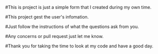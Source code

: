
#This is project is just a simple form that I created during my own time. 

#This project gest the user's infomation. 

#Just follow the instructions of what the questions ask from you. 

#Any concerns or pull request just let me know. 

#Thank you for taking the time to look at my code and have a good day. 
